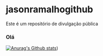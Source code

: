 # jasonramalhogithub
Este é um repositório de divulgação pública
### Olá 
[![Anurag's Github stats](https://github-readme-stats.vercel.app/após?username-jasonrn36show_icons=true)](https://github.com/anuraghazra/github-readme-stats))
